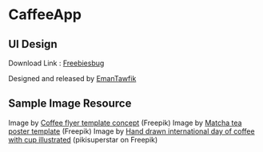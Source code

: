 # CaffeeApp

## UI Design

Download Link : [Freebiesbug]

Designed and released by [EmanTawfik]

## Sample Image Resource
Image by [Coffee flyer template concept] (Freepik)
Image by [Matcha tea poster template] (Freepik)
Image by [Hand drawn international day of coffee with cup illustrated] (pikisuperstar on Freepik)

[Freebiesbug]: https://freebiesbug.com/sketch-freebies/coffee-app/
[EmanTawfik]: https://dribbble.com/EmanTawfik
[Coffee flyer template concept]: https://www.freepik.com/free-psd/coffee-flyer-template-concept_9393028.htm?epik=dj0yJnU9ajFOZkI2dU4zZmFpZHdScE9LdzVBaV9adG4yRFptVlImcD0wJm49SUIzTHEtM1hXdTh0TjQyQ2tkeHJuZyZ0PUFBQUFBR1I4aXJV
[Matcha tea poster template]: https://www.freepik.com/free-vector/matcha-tea-poster-template_9925932.htm?epik=dj0yJnU9VnMxa2gtR0hrczcxNTRTZnRXUV9ld0t4UDU1Yll1R0wmcD0wJm49THJkUExzMWh0MnlfZ3Rtb0hWUWktUSZ0PUFBQUFBR1I4amEw
[Hand drawn international day of coffee with cup illustrated]: https://www.freepik.com/free-vector/hand-drawn-international-day-coffee-with-cup-illustrated_9882912.htm?epik=dj0yJnU9LWx0NnpoSjZfRW0waXJfMldDbXdDaC1IRno1TE16ZzkmcD0wJm49bG9ONEhzRkZ6X3BfeUZSQk1DOVlvZyZ0PUFBQUFBR1I4a2xv